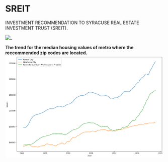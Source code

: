# SREIT
INVESTMENT RECOMMENDATION TO SYRACUSE REAL ESTATE INVESTMENT TRUST (SREIT).

![_ ](https://www.eastrenfrewshire.gov.uk/media/image/5/m/House_building.jpg)

**The trend for the median housing values of metro where the reccommended zip codes are located.**
![_ ](https://github.com/toraaglobal/SREIT/blob/master/metro.png)

